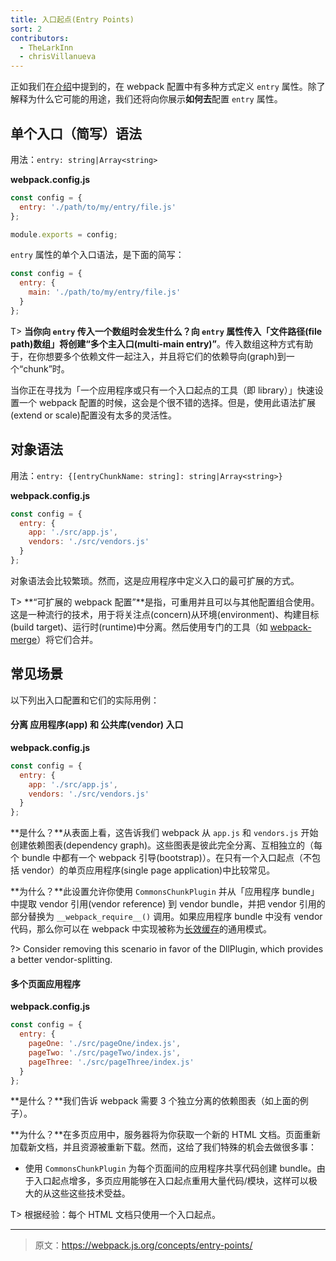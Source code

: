```yaml
---
title: 入口起点(Entry Points)
sort: 2
contributors:
  - TheLarkInn
  - chrisVillanueva
---
```


正如我们在[介绍](/guides/get-started/#using-webpack-with-a-config)中提到的，在 webpack 配置中有多种方式定义 `entry` 属性。除了解释为什么它可能的用途，我们还将向你展示**如何去**配置 `entry` 属性。

## 单个入口（简写）语法

用法：`entry: string|Array<string>`

**webpack.config.js**

```javascript
const config = {
  entry: './path/to/my/entry/file.js'
};

module.exports = config;
```

`entry` 属性的单个入口语法，是下面的简写：

```javascript
const config = {
  entry: {
    main: './path/to/my/entry/file.js'
  }
};
```

T> **当你向 `entry` 传入一个数组时会发生什么？**向 `entry` 属性传入「文件路径(file path)数组」将创建**“多个主入口(multi-main entry)”**。传入数组这种方式有助于，在你想要多个依赖文件一起注入，并且将它们的依赖导向(graph)到一个“chunk”时。

当你正在寻找为「一个应用程序或只有一个入口起点的工具（即 library）」快速设置一个 webpack 配置的时候，这会是个很不错的选择。但是，使用此语法扩展(extend or scale)配置没有太多的灵活性。

## 对象语法

用法：`entry: {[entryChunkName: string]: string|Array<string>}`

**webpack.config.js**

```javascript
const config = {
  entry: {
    app: './src/app.js',
    vendors: './src/vendors.js'
  }
};
```

对象语法会比较繁琐。然而，这是应用程序中定义入口的最可扩展的方式。

T> **“可扩展的 webpack 配置”**是指，可重用并且可以与其他配置组合使用。这是一种流行的技术，用于将关注点(concern)从环境(environment)、构建目标(build target)、运行时(runtime)中分离。然后使用专门的工具（如 [webpack-merge](https://github.com/survivejs/webpack-merge)）将它们合并。

## 常见场景

以下列出入口配置和它们的实际用例：

#### 分离 应用程序(app) 和 公共库(vendor) 入口

**webpack.config.js**

```javascript
const config = {
  entry: {
    app: './src/app.js',
    vendors: './src/vendors.js'
  }
};
```

**是什么？**从表面上看，这告诉我们 webpack 从 `app.js` 和 `vendors.js` 开始创建依赖图表(dependency graph)。这些图表是彼此完全分离、互相独立的（每个 bundle 中都有一个 webpack 引导(bootstrap)）。在只有一个入口起点（不包括 vendor）的单页应用程序(single page application)中比较常见。

**为什么？**此设置允许你使用 `CommonsChunkPlugin` 并从「应用程序 bundle」中提取 vendor 引用(vendor reference) 到 vendor bundle，并把 vendor 引用的部分替换为 `__webpack_require__()` 调用。如果应用程序 bundle 中没有 vendor 代码，那么你可以在 webpack 中实现被称为[长效缓存](/guides/caching)的通用模式。

?> Consider removing this scenario in favor of the DllPlugin, which provides a better vendor-splitting.

#### 多个页面应用程序

**webpack.config.js**

```javascript
const config = {
  entry: {
    pageOne: './src/pageOne/index.js',
    pageTwo: './src/pageTwo/index.js',
    pageThree: './src/pageThree/index.js'
  }
};
```

**是什么？**我们告诉 webpack 需要 3 个独立分离的依赖图表（如上面的例子）。

**为什么？**在多页应用中，服务器将为你获取一个新的 HTML 文档。页面重新加载新文档，并且资源被重新下载。然而，这给了我们特殊的机会去做很多事：

- 使用 `CommonsChunkPlugin` 为每个页面间的应用程序共享代码创建 bundle。由于入口起点增多，多页应用能够在入口起点重用大量代码/模块，这样可以极大的从这些这些技术受益。

T> 根据经验：每个 HTML 文档只使用一个入口起点。

***

> 原文：https://webpack.js.org/concepts/entry-points/
